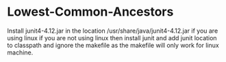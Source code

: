 # Lowest-Common-Ancestors
Install junit4-4.12.jar in the location /usr/share/java/junit4-4.12.jar if you are using linux
if you are not using linux then install junit and add junit location to classpath and ignore the
makefile as the makefile will only work for linux machine.
